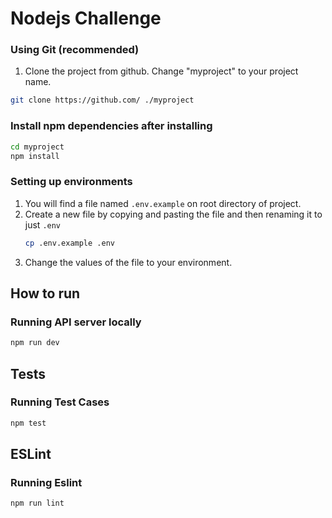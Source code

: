 # Nodejs Challenge


### Using Git (recommended)

1.  Clone the project from github. Change "myproject" to your project name.

```bash
git clone https://github.com/ ./myproject
```

### Install npm dependencies after installing

```bash
cd myproject
npm install
```

### Setting up environments

1.  You will find a file named `.env.example` on root directory of project.
2.  Create a new file by copying and pasting the file and then renaming it to just `.env`
    ```bash
    cp .env.example .env
    ```
3.  Change the values of the file to your environment.

## How to run

### Running API server locally

```bash
npm run dev
```

## Tests

### Running Test Cases

```bash
npm test
```

## ESLint

### Running Eslint

```bash
npm run lint
```
